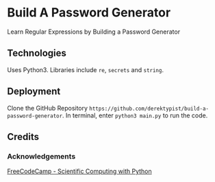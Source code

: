 # Build A Password Generator

Learn Regular Expressions by Building a Password Generator

## Technologies

Uses Python3.  Libraries include `re`, `secrets` and `string`.

## Deployment

Clone the GitHub Repository `https://github.com/derektypist/build-a-password-generator`.  In terminal, enter `python3 main.py` to run the code.

## Credits

### Acknowledgements

[FreeCodeCamp - Scientific Computing with Python](https://www.freecodecamp.org/learn/scientific-computing-with-python/)

